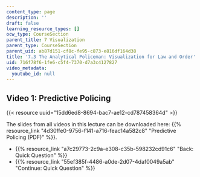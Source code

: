 ```yaml
---
content_type: page
description: ''
draft: false
learning_resource_types: []
ocw_type: CourseSection
parent_title: 7 Visualization
parent_type: CourseSection
parent_uid: ab87d151-cf8c-fe95-c873-e816df164d38
title: '7.3 The Analytical Policeman: Visualization for Law and Order'
uid: 716f78f6-1fe6-c5f4-7370-d7a3c4127827
video_metadata:
  youtube_id: null
---
```

## Video 1: Predictive Policing

{{< resource uuid="15dd6ed8-8694-bac7-ae12-cd787458364d" >}}

The slides from all videos in this lecture can be downloaded here: {{% resource_link "4d30ffe0-9756-f141-a716-feac14a582c8" "Predictive Policing (PDF)" %}}.

- {{% resource_link "a7c29773-2c9a-e308-c35b-598232cd91c6" "Back: Quick Question" %}}
- {{% resource_link "55ef385f-4486-a0de-2d07-4daf0049a5ab" "Continue: Quick Question" %}}